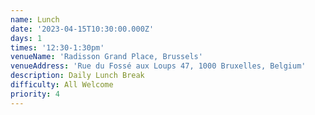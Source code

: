 ```yaml
---
name: Lunch
date: '2023-04-15T10:30:00.000Z'
days: 1
times: '12:30-1:30pm'
venueName: 'Radisson Grand Place, Brussels'
venueAddress: 'Rue du Fossé aux Loups 47, 1000 Bruxelles, Belgium'
description: Daily Lunch Break
difficulty: All Welcome
priority: 4
---
```








